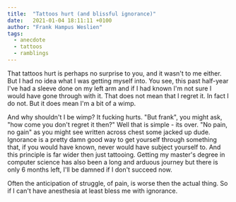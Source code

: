 ```yaml
---
title:  "Tattoos hurt (and blissful ignorance)"
date:   2021-01-04 18:11:11 +0100
author: "Frank Hampus Weslien"
tags: 
  - anecdote
  - tattoos
  - ramblings
---
```


That tattoos hurt is perhaps no surprise to you, and it wasn't to me either.
But I had no idea what I was getting myself into.
You see, this past half-year I've had a sleeve done on my left arm and if I had known I'm not sure I would have gone through with it.
That does not mean that I regret it.
In fact I do not.
But it does mean I'm a bit of a wimp.

<!--more-->

And why shouldn't I be wimp?
It fucking hurts.
"But frank", you might ask, "how come you don't regret it then?"
Well that is simple - its over.
"No pain, no gain" as you might see written across chest some jacked up dude.
Ignorance is a pretty damn good way to get yourself through something that, if you would have known, never would have subject yourself to.
And this principle is far wider then just tattooing.
Getting my master's degree in computer science has also been a long and arduous journey but there is only 6 months left, I'll be damned if I don't succeed now.

Often the anticipation of struggle, of pain, is worse then the actual thing. 
So if I can't have anesthesia at least bless me with ignorance.